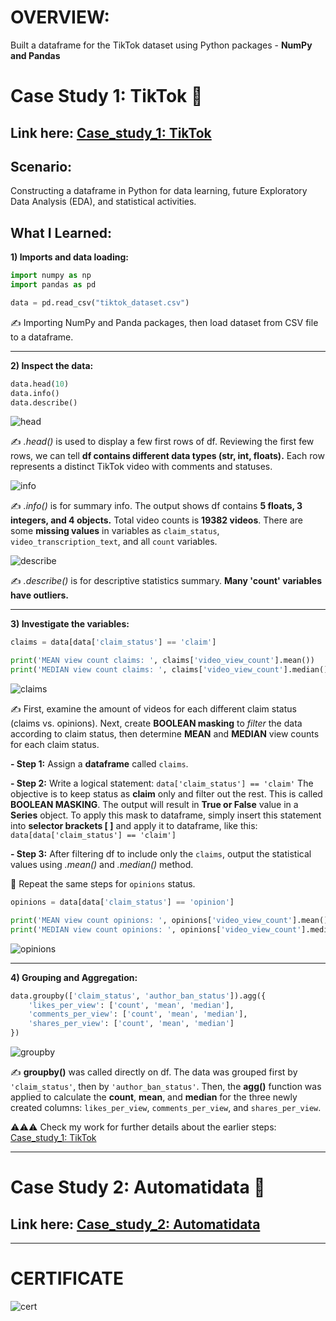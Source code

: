 # OVERVIEW:
Built a dataframe for the TikTok dataset using Python packages - **NumPy and Pandas** 

# Case Study 1: TikTok 🎵
## Link here: [Case_study_1: TikTok](https://github.com/amy941/Google_Advanced_Data_Analytics/blob/main/TikTok_Claims_with_Python/Case%20Study%202_TikTok.ipynb)

## Scenario: 
Constructing a dataframe in Python for data learning, future Exploratory Data Analysis (EDA), and statistical activities.

## What I Learned:
**1) Imports and data loading:**
```python
import numpy as np
import pandas as pd
```

```python
data = pd.read_csv("tiktok_dataset.csv")
```
✍️ Importing NumPy and Panda packages, then load dataset from CSV file to a dataframe.

---
**2) Inspect the data:**
```python
data.head(10)
data.info()
data.describe()
```

![head](https://github.com/user-attachments/assets/2cd35f16-0df7-4e29-91d3-47b806035dbb)

✍️ *.head()* is used to display a few first rows of df. Reviewing the first few rows, we can tell **df contains different data types (str, int, floats).** Each row represents a distinct TikTok video with comments and statuses. 


![info](https://github.com/user-attachments/assets/9ba3e14c-641b-43e9-ba3d-bf57c202ba88)

✍️ *.info()* is for summary info. The output shows df contains **5 floats, 3 integers, and 4 objects.** Total video counts is **19382 videos**. There are some **missing values** in variables as ```claim_status```, ```video_transcription_text```, and all ```count``` variables.


![describe](https://github.com/user-attachments/assets/722d0424-2c24-439c-942b-420d9ef593fa)

✍️ *.describe()* is for descriptive statistics summary. **Many 'count' variables have outliers.**

---
**3) Investigate the variables:**

```python
claims = data[data['claim_status'] == 'claim']

print('MEAN view count claims: ', claims['video_view_count'].mean())
print('MEDIAN view count claims: ', claims['video_view_count'].median())
```

![claims](https://github.com/user-attachments/assets/c15340e5-3f41-40f4-9e6f-f2434da4f6ab)

✍️ First, examine the amount of videos for each different claim status (claims vs. opinions).
Next, create **BOOLEAN masking** to *filter* the data according to claim status, then determine **MEAN** and **MEDIAN** view counts for each claim status. 

**- Step 1:** Assign a **dataframe** called ```claims```.

**- Step 2:** Write a logical statement: ```data['claim_status'] == 'claim'``` The objective is to keep status as **claim** only and filter out the rest. This is called **BOOLEAN MASKING**. The output will result in **True or False** value in a **Series** object. To apply this mask to dataframe, simply insert this statement into **selector brackets [ ]** and apply it to dataframe, like this: ```data[data['claim_status'] == 'claim']```

**- Step 3:** After filtering df to include only the ```claims```, output the statistical values using *.mean()* and *.median()* method.
  
🔁 Repeat the same steps for ```opinions``` status.

```python
opinions = data[data['claim_status'] == 'opinion']

print('MEAN view count opinions: ', opinions['video_view_count'].mean())
print('MEDIAN view count opinions: ', opinions['video_view_count'].median())
```

![opinions](https://github.com/user-attachments/assets/5ccba3a3-1459-4d77-a3a5-99f065789bf1)

---
**4) Grouping and Aggregation:**

```python
data.groupby(['claim_status', 'author_ban_status']).agg({
    'likes_per_view': ['count', 'mean', 'median'],
    'comments_per_view': ['count', 'mean', 'median'],
    'shares_per_view': ['count', 'mean', 'median']
})
```

![groupby](https://github.com/user-attachments/assets/d722f2bf-ad36-4ba8-a568-84e8faf21183)

✍️ **groupby()** was called directly on df. The data was grouped first by ```'claim_status'```, then by ```'author_ban_status'```. Then, the **agg()** function was applied to calculate the **count**, **mean**, and **median** for the three newly created columns: ```likes_per_view```, ```comments_per_view```, and ```shares_per_view```.

⚠️⚠️⚠️ Check my work for further details about the earlier steps: [Case_study_1: TikTok](https://github.com/amy941/Google_Advanced_Data_Analytics/blob/main/TikTok_Claims_with_Python/Case%20Study%202_TikTok.ipynb)

---
# Case Study 2: Automatidata 🚕
## Link here: [Case_study_2: Automatidata](https://github.com/amy941/Google_Advanced_Data_Analytics/blob/main/TikTok_Claims_with_Python/Case%20Study%201_Automatidata.ipynb)

---
# CERTIFICATE

![cert](https://github.com/user-attachments/assets/4c221a20-ab34-4256-a5eb-830ba652d60b)
